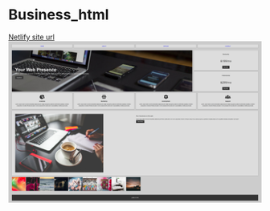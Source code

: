 
# Business_html


[Netlify site url](https://boring-poitras-e6f2d4.netlify.com)
![img](./image/gridBiz.jpg)
